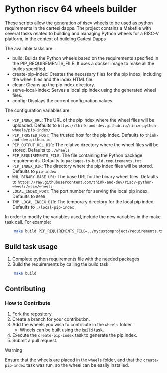 # Python riscv 64 wheels builder

These scripts allow the generation of riscv wheels to be used as python requirements in the cartesi dapps. The project contains a Makefile with several tasks related to building and managing Python wheels for a RISC-V platform, in the context of building Cartesi Dapps

The available tasks are:

-   build: Builds the Python wheels based on the requirements specified in the PIP_REQUIREMENTS_FILE. It uses a docker image to make all the builds specified.
-   create-pip-index: Creates the necessary files for the pip index, including the wheel files and the index HTML file.
-   clean: Cleans up the pip index directory.
-   serve-local-index: Serves a local pip index using the generated wheel files.
-   config: Displays the current configuration values.

The configuration variables are:

-   `PIP_INDEX_URL`: The URL of the pip index where the wheel files will be uploaded. Defaults to `https://think-and-dev.github.io/riscv-python-wheels/pip-index/`
-   `PIP_TRUSTED_HOST`: The trusted host for the pip index. Defaults to `think-and-dev.github.io`
-   `PIP_OUTPUT_REL_DIR`: The relative directory where the wheel files will be stored. Defaults to `./wheels`
-   `PIP_REQUIREMENTS_FILE`: The file containing the Python package requirements. Defaults to `packages-to-build.requirements.txt`
-   `PIP_INDEX_DIR`: The directory where the pip index files will be stored. Defaults to `pip-index`
-   `WHL_BINARY_BASE_URL`: The base URL for the binary wheel files. Defaults to `https://raw.githubusercontent.com/think-and-dev/riscv-python-wheels/main/wheels`
-   `LOCAL_INDEX_PORT`: The port number for serving the local pip index. Defaults to `8000`
-   `TMP_LOCAL_INDEX_DIR`: The temporary directory for the local pip index. Defaults to `./local-pip-index`

In order to modify the variables used, include the new variables in the make task call. For example:

```bash
    make build PIP_REQUIREMENTS_FILE=../mycustomproject/requirements.txt
```

## Build task usage

1. Complete python requirements file with the needed packages
2. Build the requirements by calling the build task

```bash
    make build
```

## Contributing

### How to Contribute

1. Fork the repository.
2. Create a branch for your contribution.
3. Add the wheels you wish to contribute in the `wheels` folder.
    - Wheels can be built using the `build` task.
4. Execute the `create-pip-index` task to generate the pip index.
5. Submit a pull request.

> [!WARNING]
> Ensure that the wheels are placed in the `wheels` folder, and that the `create-pip-index` task was run, so the wheel can be easily installed.
